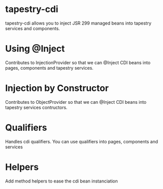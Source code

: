 tapestry-cdi
============

tapestry-cdi allows you to inject JSR 299 managed beans into tapestry services and components.

Using @Inject
=============

Contributes to InjectionProvider so that we can @Inject CDI beans into pages, components and tapestry services.

Injection by Constructor
========================

Contributes to ObjectProvider so that we can @Inject CDI beans into tapestry services contructors.

Qualifiers
==========

Handles cdi qualifiers. You can use qualifiers into pages, components and services

Helpers
=======

Add method helpers to ease the cdi bean instanciation 
